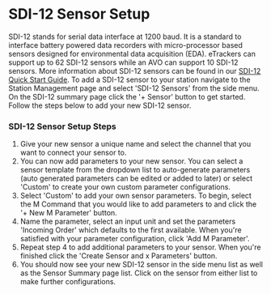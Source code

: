 # SDI-12 Sensor Setup

SDI-12 stands for serial data interface at 1200 baud. It is a standard to interface battery powered data recorders with micro-processor based sensors designed for environmental data acquisition (EDA). eTrackers can support up to 62 SDI-12 sensors while an AVO can support 10 SDI-12 sensors. More information about SDI-12 sensors can be found in our [SDI-12 Quick Start Guide](../getting-started/sdi12-quick-start.md). To add a SDI-12 sensor to your station navigate to the Station Management page and select 'SDI-12 Sensors' from the side menu. On the SDI-12 summary page click the '+ Sensor' button to get started. Follow the steps below to add your new SDI-12 sensor.

### SDI-12 Sensor Setup Steps

1.  Give your new sensor a unique name and select the channel that you want to connect your sensor to.
2.  You can now add parameters to your new sensor. You can select a sensor template from the dropdown list to auto-generate parameters (auto generated parameters can be edited or added to later) or select 'Custom' to create your own custom parameter configurations.
3.  Select 'Custom' to add your own sensor parameters. To begin, select the M Command that you would like to add parameters to and click the '+ New M Parameter' button.
4.  Name the parameter, select an input unit and set the parameters 'Incoming Order' which defaults to the first available. When you're satisfied with your parameter configuration, click 'Add M Parameter'.
5.  Repeat step 4 to add additional parameters to your sensor. When you're finished click the 'Create Sensor and x Parameters' button.
6.  You should now see your new SDI-12 sensor in the side menu list as well as the Sensor Summary page list. Click on the sensor from either list to make further configurations.